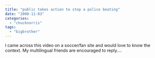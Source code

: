 ```yaml
---
title: "public takes action to stop a police beating"
date: "2008-11-03"
categories: 
  - "chucknorris"
tags: 
  - "bigbrother"
---
```


I came across this video on a soccer/fan site and would love to know the context. My multilingual friends are encouraged to reply....
